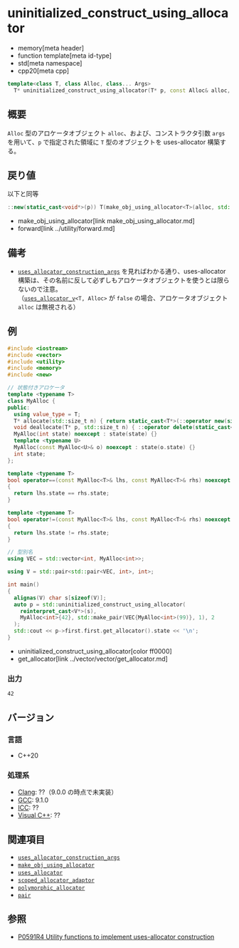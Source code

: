 # uninitialized_construct_using_allocator
* memory[meta header]
* function template[meta id-type]
* std[meta namespace]
* cpp20[meta cpp]

```cpp
template<class T, class Alloc, class... Args>
  T* uninitialized_construct_using_allocator(T* p, const Alloc& alloc, Args&&... args);
```

## 概要
`Alloc` 型のアロケータオブジェクト `alloc`、および、コンストラクタ引数 `args` を用いて、`p` で指定された領域に `T` 型のオブジェクトを uses-allocator 構築する。


## 戻り値
以下と同等

```cpp
::new(static_cast<void*>(p)) T(make_obj_using_allocator<T>(alloc, std::forward<Args>(args)...))
```
* make_obj_using_allocator[link make_obj_using_allocator.md]
* forward[link ../utility/forward.md]


## 備考
- [`uses_allocator_construction_args`](uses_allocator_construction_args.md) を見ればわかる通り、uses-allocator 構築は、その名前に反して必ずしもアロケータオブジェクトを使うとは限らないので注意。  
	（[`uses_allocator_v`](uses_allocator.md)`<T, Alloc>` が `false` の場合、アロケータオブジェクト `alloc` は無視される）


## 例
```cpp example
#include <iostream>
#include <vector>
#include <utility>
#include <memory>
#include <new>

// 状態付きアロケータ
template <typename T>
class MyAlloc {
public:
  using value_type = T;
  T* allocate(std::size_t n) { return static_cast<T*>(::operator new(sizeof(T) * n)); }
  void deallocate(T* p, std::size_t n) { ::operator delete(static_cast<void*>(p), sizeof(T) * n); }
  MyAlloc(int state) noexcept : state(state) {}
  template <typename U>
  MyAlloc(const MyAlloc<U>& o) noexcept : state(o.state) {}
  int state;
};

template <typename T>
bool operator==(const MyAlloc<T>& lhs, const MyAlloc<T>& rhs) noexcept
{
  return lhs.state == rhs.state;
}

template <typename T>
bool operator!=(const MyAlloc<T>& lhs, const MyAlloc<T>& rhs) noexcept
{
  return lhs.state != rhs.state;
}

// 型別名
using VEC = std::vector<int, MyAlloc<int>>;

using V = std::pair<std::pair<VEC, int>, int>;

int main()
{
  alignas(V) char s[sizeof(V)];
  auto p = std::uninitialized_construct_using_allocator(
    reinterpret_cast<V*>(s),
    MyAlloc<int>{42}, std::make_pair(VEC{MyAlloc<int>(99)}, 1), 2
  );
  std::cout << p->first.first.get_allocator().state << '\n';
}
```
* uninitialized_construct_using_allocator[color ff0000]
* get_allocator[link ../vector/vector/get_allocator.md]

### 出力
```
42
```


## バージョン
### 言語
- C++20

### 処理系
- [Clang](/implementation.md#clang): ??（9.0.0 の時点で未実装）
- [GCC](/implementation.md#gcc): 9.1.0
- [ICC](/implementation.md#icc): ??
- [Visual C++](/implementation.md#visual_cpp): ??


## 関連項目
- [`uses_allocator_construction_args`](uses_allocator_construction_args.md)
- [`make_obj_using_allocator`](make_obj_using_allocator.md)
- [`uses_allocator`](uses_allocator.md)
- [`scoped_allocator_adaptor`](../scoped_allocator/scoped_allocator_adaptor.md)
- [`polymorphic_allocator`](../memory_resource/polymorphic_allocator.md.nolink)
- [`pair`](../utility/pair.md)


## 参照
- [P0591R4 Utility functions to implement uses-allocator construction](http://www.open-std.org/jtc1/sc22/wg21/docs/papers/2018/p0591r4.pdf)
